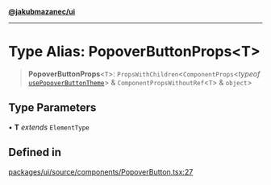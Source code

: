 [**@jakubmazanec/ui**](../README.md)

---

# Type Alias: PopoverButtonProps\<T\>

> **PopoverButtonProps**\<`T`\>: `PropsWithChildren`\<`ComponentProps`\<_typeof_
> [`usePopoverButtonTheme`](../functions/usePopoverButtonTheme.md)\> &
> `ComponentPropsWithoutRef`\<`T`\> & `object`\>

## Type Parameters

• **T** _extends_ `ElementType`

## Defined in

[packages/ui/source/components/PopoverButton.tsx:27](https://github.com/jakubmazanec/tools/blob/4bb343d3736e4f9f11a014de3241c6054262151e/packages/ui/source/components/PopoverButton.tsx#L27)
